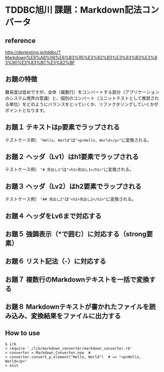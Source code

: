 # TDDBC旭川 課題：Markdown記法コンバータ

## reference
http://devtesting.jp/tddbc/?Markdown%E8%A8%98%E6%B3%95%E3%82%B3%E3%83%B3%E3%83%90%E3%83%BC%E3%82%BF

## お題の特徴
難易度は低めですが、全体（複数行）をコンバートする部分（アプリケーションのシステム境界の意識）と、個別のコンバート（ユニットテストとして推奨される単位）をどのようにバランスをとっていくか、リファクタリングしていくかがポイントとなります。

## お題１ テキストはp要素でラップされる
テストケース例） `"Hello, World"`は`"<p>Hello, World</p>"`に変換される。

## お題２ ヘッダ（Lv1）はh1要素でラップされる
テストケース例） `"# 見出し1"`は`"<h1>見出し1</h1>"`に変換される。

## お題３ ヘッダ（Lv2）はh2要素でラップされる
テストケース例） `"## 見出し2"`は`"<h2>見出し2</h2>"`に変換される。

## お題４ ヘッダをLv6まで対応する
## お題５ 強調表示（*で囲む）に対応する（strong要素）
## お題６ リスト記法（-）に対応する
## お題７ 複数行のMarkdownテキストを一括で変換する
## お題８ Markdownテキストが書かれたファイルを読み込み、変換結果をファイルに出力する

## How to use

````
$ irb
> require './lib/markdown_converter/markdown_converter.rb'
> converter = Markdown_Converter.new  # 
> converter.convert_p_element("Hello, World")  # => "<p>Hello, World</p>"
> exit
````